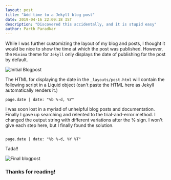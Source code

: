 ```yaml
---
layout: post
title: "Add time to a Jekyll blog post"
date: 2019-04-16 22:09:18 IST
description: "Discovered this accidentally, and it is stupid easy"
author: Parth Paradkar
---
```


While I was further customizing the layout of my blog and posts, I thought it would be nice to show the time at which the post was published. However, the `Minima` theme for `Jekyll` only displays the date of publishing for the post by default. 

<img src="https://raw.githubusercontent.com/thescriptninja/thescriptninja.github.io/master/img/screenshot1.png" title="Initial Blogpost">

The HTML for displaying the date in the `_layouts/post.html` will contain the following script in a Liquid object (can't paste the HTML here as Jekyll automatically renders it.)

```
page.date | date: "%b %-d, %Y"
```

I was soon lost in a myriad of unhelpful blog posts and documentation.
Finally I gave up searching and relented to the trial-and-error method. I changed the output string with different variations after the % sign. I won't give each step here, but I finally found the solution.

```

page.date | date: "%b %-d, %Y %T"

```


Tada!!

<img src="https://raw.githubusercontent.com/thescriptninja/thescriptninja.github.io/master/img/screenshot2.png" title="Final blogpost">

### Thanks for reading!




